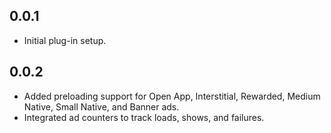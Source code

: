 ## 0.0.1

- Initial plug-in setup.

## 0.0.2

- Added preloading support for Open App, Interstitial, Rewarded, Medium Native, Small Native, and Banner ads.
- Integrated ad counters to track loads, shows, and failures.
